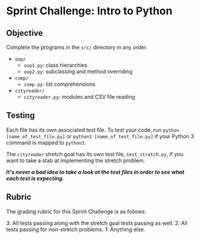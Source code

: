 #  Sprint Challenge: Intro to Python

## Objective
Complete the programs in the `src/` directory in any order.

* `oop/`
    * `oop1.py`: class hierarchies
    * `oop2.py`: subclassing and method overriding
* `comp/`
    * `comp.py`: list comprehensions
* `cityreader/`
    * `cityreader.py`: modules and CSV file reading

## Testing
Each file has its own associated test file. To test your code, run `python [name_of_test_file.py]` or `python3 [name_of_test_file.py]` if your Python 3 command is mapped to `python3`. 

The `cityreader` stretch goal has its own test file, `test_stretch.py`, if you want to take a stab at implementing the stretch problem.

**_It's never a bad idea to take a look at the test files in order to see what each test is expecting._**

## Rubric
The grading rubric for this Sprint Challenge is as follows:

3: All tests passing along with the stretch goal tests passing as well.
2: All tests passing for non-stretch problems.
1: Anything else.

